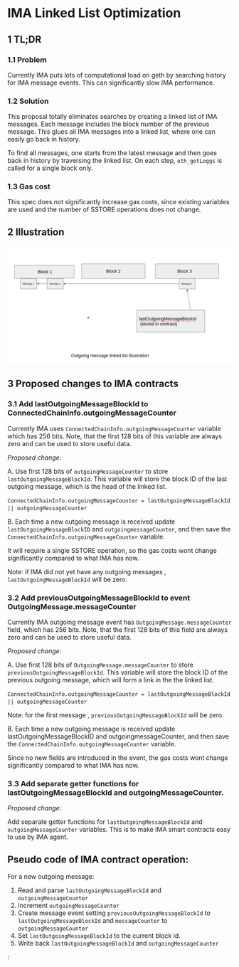 # IMA Linked List Optimization

## 1 TL;DR

### 1.1 Problem

Currently IMA puts lots of computational load on geth by searching history for IMA message events.
This can significantly slow IMA performance.

### 1.2 Solution

This proposal totally eliminates searches by creating a linked list of IMA messages. 
Each message includes the block number of the previous message.  This glues all IMA messages into a linked list,
where one can easily go back in history.

To find all messages, one starts from the latest message and then goes back in history by traversing the linked list. 
On each step, ```eth_getLoggs``` is called for a single block only.

### 1.3 Gas cost

This spec does not significantly increase gas costs, since existing variables are used and the number of 
SSTORE operations does not change. 

## 2 Illustration

![Alt text](illustration1.png)



## 3 Proposed changes to IMA contracts

### 3.1 Add lastOutgoingMessageBlockId to ConnectedChainInfo.outgoingMessageCounter


Currently IMA uses ```ConnectedChainInfo.outgoingMessageCounter``` variable which has 256 bits.  Note, that the first 128 bits of this variable are always zero and can be used to store useful data.


_Proposed change:_


A. Use first 128 bits of ```outgoingMessageCounter```  to store ```lastOutgoingMessageBlockId```. This variable will store the block ID of the last outgoing message, which is the head of the linked list.


```ConnectedChainInfo.outgoingMessageCounter = lastOutgoingMessageBlockId || outgoingMessageCounter```


B.  Each time a new outgoing message is received update ```lastOutgoingMessageBlockID``` and ```outgoingmessageCounter```, and then save the 
```ConnectedChainInfo.outgoingMessageCounter``` variable. 

It will require a single SSTORE operation, so the gas costs wont change significantly compared to what IMA has now. 


Note: if IMA did not yet have any outgoing messages , ```lastOutgoingMessageBlockId``` will be zero.


### 3.2 Add previousOutgoingMessageBlockId to event OutgoingMessage.messageCounter


Currently IMA outgoing message event has ```OutgoingMessage.messageCounter``` field, which has 256 bits.  Note, that the first 128 bits of this field are always zero and can be used to store useful data.


_Proposed change:_


A. Use first 128 bits of ```OutgoingMessage.messageCounter```  to store ```previousOutgoingMessageBlockId```. This variable will store the block ID of the previous outgoing message, which will form a link in the the linked list.


```ConnectedChainInfo.outgoingMessageCounter = lastOutgoingMessageBlockId || outgoingMessageCounter```

Note: for the first message , ```previousOutgoingMessageBlockId``` will be zero.



B.  Each time a new outgoing message is received update lastOutgoingMessageBlockID and outgoingmessageCounter, and then save the 
```ConnectedChainInfo.outgoingMessageCounter``` variable. 

Since no new fields are introduced in the event, the gas costs wont change significantly compared to what IMA has now. 



### 3.3 Add separate getter functions for lastOutgoingMessageBlockId and outgoingMessageCounter.


_Proposed change:_


Add separate getter functions for ```lastOutgoingMessageBlockId``` and ```outgoingMessageCounter``` variables. This is to make IMA smart contracts
easy to use by IMA agent.

## Pseudo code of IMA contract operation:

For a new outgoing message:

1. Read and parse ```lastOutgoingMessageBlockId``` and ```outgoingMessageCounter```
2. Increment ```outgoingMessageCounter```
3. Create message event setting ```previousOutgoingMessageBlockId``` to ```lastOutgoingMessageBlockId``` and ```messageCounter``` to ```outgoingMessageCounter```
4. Set ```lastOutgoingMessageBlockId``` to the current block id.
5. Write back ```lastOutgoingMessageBlockId``` and ```outgoingMessageCounter``` 







:
